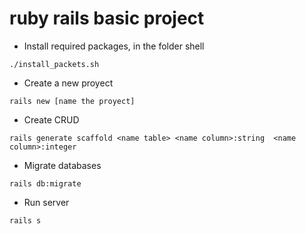# ruby rails basic project

- Install required packages, in the folder shell

```
./install_packets.sh
```

- Create a new proyect

```
rails new [name the proyect]
```

- Create CRUD

```
rails generate scaffold <name table> <name column>:string  <name column>:integer
```

- Migrate databases

```
rails db:migrate
```

- Run server

```
rails s
```
